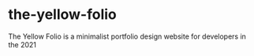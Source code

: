 # the-yellow-folio
The Yellow Folio is a minimalist portfolio design website for developers in the 2021
